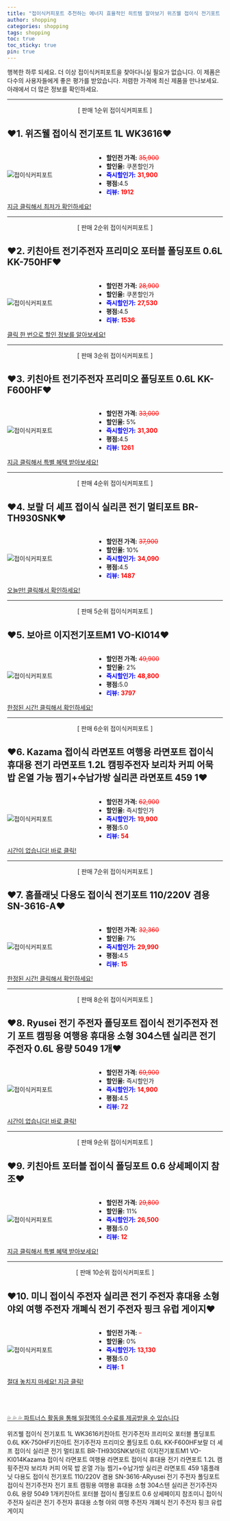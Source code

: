 ```yaml
---
title: "접이식커피포트 추천하는 에너지 효율적인 히트템 알아보기 위즈웰 접이식 전기포트 1L WK3616"
author: shopping
categories: shopping
tags: shopping
toc: true
toc_sticky: true
pin: true
---
```

행복한 하루 되세요. 더 이상 접이식커피포트을 찾아다니실 필요가 없습니다. 이 제품은 다수의 사용자들에게 좋은 평가를 받았습니다. 저렴한 가격에 최신 제품을 만나보세요. 아래에서 더 많은 정보를 확인하세요.

---
<p class="toplist" style="margin: 0 auto; display: block; width: fit-content;">[ 판매 1순위 접이식커피포트 ]</p>

<h2><strong>❤️1. 위즈웰 접이식 전기포트 1L WK3616❤️</strong></h2>

<div style="display: flex; align-items: center;">
    <div style="flex: 0.4;">
        <img src="https://thumbnail6.coupangcdn.com/thumbnails/remote/230x230ex/image/retail/images/399441719594245-03072691-fbf7-4839-a3de-e60800608785.jpg" alt="접이식커피포트" style="max-width: 100%;">
    </div>
    <div style="flex: 0.6; margin-left: 10px;">
        <ul>
            <li><strong>할인전 가격:</strong> <del style="color: red;">35,900</del></li>
            <li><strong>할인율:</strong> 쿠폰할인가</li>
            <li><span style='color:blue'><strong>즉시할인가:</strong></span> <span style='color:red'><strong>31,900</strong></span></li>
            <li><strong>평점:</strong>4.5</li>
            <li><span style='color:blue'><strong>리뷰:</strong></span> <span style='color:red'><strong>1912</strong></span></li>
        </ul>
    </div>
</div>
<div class="center">
    <a href="https://selin100587001.github.io?lptag=AF9450613&subid=githubio&pageKey=5430317516&traceid=V0-153&itemId=8226834941&vendorItemId=75514869034" class="myButton">
        지금 클릭해서 최저가 확인하세요!
    </a>
</div>


---
<p class="toplist" style="margin: 0 auto; display: block; width: fit-content;">[ 판매 2순위 접이식커피포트 ]</p>

<h2><strong>❤️2. 키친아트 전기주전자 프리미오 포터블 폴딩포트 0.6L KK-750HF❤️</strong></h2>

<div style="display: flex; align-items: center;">
    <div style="flex: 0.4;">
        <img src="https://thumbnail9.coupangcdn.com/thumbnails/remote/230x230ex/image/retail/images/1998588272697561-adaf8785-1826-468c-8688-065018235f8d.jpg" alt="접이식커피포트" style="max-width: 100%;">
    </div>
    <div style="flex: 0.6; margin-left: 10px;">
        <ul>
            <li><strong>할인전 가격:</strong> <del style="color: red;">28,900</del></li>
            <li><strong>할인율:</strong> 쿠폰할인가</li>
            <li><span style='color:blue'><strong>즉시할인가:</strong></span> <span style='color:red'><strong>27,530</strong></span></li>
            <li><strong>평점:</strong>4.5</li>
            <li><span style='color:blue'><strong>리뷰:</strong></span> <span style='color:red'><strong>1536</strong></span></li>
        </ul>
    </div>
</div>
<div class="center">
    <a href="https://selin100587001.github.io?lptag=AF9450613&subid=githubio&pageKey=7415455004&traceid=V0-153&itemId=19223332753&vendorItemId=70135674931" class="myButton">
        클릭 한 번으로 할인 정보를 알아보세요!
    </a>
</div>


---
<p class="toplist" style="margin: 0 auto; display: block; width: fit-content;">[ 판매 3순위 접이식커피포트 ]</p>

<h2><strong>❤️3. 키친아트 전기주전자 프리미오 폴딩포트 0.6L KK-F600HF❤️</strong></h2>

<div style="display: flex; align-items: center;">
    <div style="flex: 0.4;">
        <img src="https://thumbnail7.coupangcdn.com/thumbnails/remote/230x230ex/image/retail/images/675334727864895-f8f38b53-85da-4686-8099-f2871a7eac1d.jpg" alt="접이식커피포트" style="max-width: 100%;">
    </div>
    <div style="flex: 0.6; margin-left: 10px;">
        <ul>
            <li><strong>할인전 가격:</strong> <del style="color: red;">33,000</del></li>
            <li><strong>할인율:</strong> 5%</li>
            <li><span style='color:blue'><strong>즉시할인가:</strong></span> <span style='color:red'><strong>31,300</strong></span></li>
            <li><strong>평점:</strong>4.5</li>
            <li><span style='color:blue'><strong>리뷰:</strong></span> <span style='color:red'><strong>1261</strong></span></li>
        </ul>
    </div>
</div>
<div class="center">
    <a href="https://selin100587001.github.io?lptag=AF9450613&subid=githubio&pageKey=1257165111&traceid=V0-153&itemId=2257908069&vendorItemId=70255218431" class="myButton">
        지금 클릭해서 특별 혜택 받아보세요!
    </a>
</div>


---
<p class="toplist" style="margin: 0 auto; display: block; width: fit-content;">[ 판매 4순위 접이식커피포트 ]</p>

<h2><strong>❤️4. 보랄 더 셰프 접이식 실리콘 전기 멀티포트 BR-TH930SNK❤️</strong></h2>

<div style="display: flex; align-items: center;">
    <div style="flex: 0.4;">
        <img src="https://thumbnail7.coupangcdn.com/thumbnails/remote/230x230ex/image/retail/images/1135218256601642-c9996c5a-0f6c-4b54-ab40-5bb58f2cd278.jpg" alt="접이식커피포트" style="max-width: 100%;">
    </div>
    <div style="flex: 0.6; margin-left: 10px;">
        <ul>
            <li><strong>할인전 가격:</strong> <del style="color: red;">37,900</del></li>
            <li><strong>할인율:</strong> 10%</li>
            <li><span style='color:blue'><strong>즉시할인가:</strong></span> <span style='color:red'><strong>34,090</strong></span></li>
            <li><strong>평점:</strong>4.5</li>
            <li><span style='color:blue'><strong>리뷰:</strong></span> <span style='color:red'><strong>1487</strong></span></li>
        </ul>
    </div>
</div>
<div class="center">
    <a href="https://selin100587001.github.io?lptag=AF9450613&subid=githubio&pageKey=6701578030&traceid=V0-153&itemId=15525081111&vendorItemId=82744305225" class="myButton">
        오늘만! 클릭해서 확인하세요!
    </a>
</div>


---
<p class="toplist" style="margin: 0 auto; display: block; width: fit-content;">[ 판매 5순위 접이식커피포트 ]</p>

<h2><strong>❤️5. 보아르 이지전기포트M1 VO-KI014❤️</strong></h2>

<div style="display: flex; align-items: center;">
    <div style="flex: 0.4;">
        <img src="https://thumbnail8.coupangcdn.com/thumbnails/remote/230x230ex/image/retail/images/2973154598696490-e1009871-69c5-43bc-875f-903f82c6602b.jpg" alt="접이식커피포트" style="max-width: 100%;">
    </div>
    <div style="flex: 0.6; margin-left: 10px;">
        <ul>
            <li><strong>할인전 가격:</strong> <del style="color: red;">49,900</del></li>
            <li><strong>할인율:</strong> 2%</li>
            <li><span style='color:blue'><strong>즉시할인가:</strong></span> <span style='color:red'><strong>48,800</strong></span></li>
            <li><strong>평점:</strong>5.0</li>
            <li><span style='color:blue'><strong>리뷰:</strong></span> <span style='color:red'><strong>3797</strong></span></li>
        </ul>
    </div>
</div>
<div class="center">
    <a href="https://selin100587001.github.io?lptag=AF9450613&subid=githubio&pageKey=1519776763&traceid=V0-153&itemId=2607845152&vendorItemId=70598963044" class="myButton">
        한정된 시간! 클릭해서 확인하세요!
    </a>
</div>


---
<p class="toplist" style="margin: 0 auto; display: block; width: fit-content;">[ 판매 6순위 접이식커피포트 ]</p>

<h2><strong>❤️6. Kazama 접이식 라면포트 여행용 라면포트 접이식 휴대용 전기 라면포트 1.2L 캠핑주전자 보리차 커피 어묵 밥 온열 가능 찜기+수납가방 실리콘 라면포트 459 1❤️</strong></h2>

<div style="display: flex; align-items: center;">
    <div style="flex: 0.4;">
        <img src="https://thumbnail7.coupangcdn.com/thumbnails/remote/230x230ex/image/vendor_inventory/0367/c98c36dde6c80b16576d8f939d914e73b1b3947bb55e78fec96c6f9cac35.jpg" alt="접이식커피포트" style="max-width: 100%;">
    </div>
    <div style="flex: 0.6; margin-left: 10px;">
        <ul>
            <li><strong>할인전 가격:</strong> <del style="color: red;">62,900</del></li>
            <li><strong>할인율:</strong> 즉시할인가</li>
            <li><span style='color:blue'><strong>즉시할인가:</strong></span> <span style='color:red'><strong>19,900</strong></span></li>
            <li><strong>평점:</strong>5.0</li>
            <li><span style='color:blue'><strong>리뷰:</strong></span> <span style='color:red'><strong>54</strong></span></li>
        </ul>
    </div>
</div>
<div class="center">
    <a href="https://selin100587001.github.io?lptag=AF9450613&subid=githubio&pageKey=8022009020&traceid=V0-153&itemId=22416805310&vendorItemId=89461588939" class="myButton">
        시간이 없습니다! 바로 클릭!
    </a>
</div>


---
<p class="toplist" style="margin: 0 auto; display: block; width: fit-content;">[ 판매 7순위 접이식커피포트 ]</p>

<h2><strong>❤️7. 홈플래닛 다용도 접이식 전기포트 110/220V 겸용 SN-3616-A❤️</strong></h2>

<div style="display: flex; align-items: center;">
    <div style="flex: 0.4;">
        <img src="https://thumbnail7.coupangcdn.com/thumbnails/remote/230x230ex/image/retail/images/2785987075508801-8eba07c5-9a15-4680-998f-8439b9a0daa1.jpg" alt="접이식커피포트" style="max-width: 100%;">
    </div>
    <div style="flex: 0.6; margin-left: 10px;">
        <ul>
            <li><strong>할인전 가격:</strong> <del style="color: red;">32,360</del></li>
            <li><strong>할인율:</strong> 7%</li>
            <li><span style='color:blue'><strong>즉시할인가:</strong></span> <span style='color:red'><strong>29,990</strong></span></li>
            <li><strong>평점:</strong>4.5</li>
            <li><span style='color:blue'><strong>리뷰:</strong></span> <span style='color:red'><strong>15</strong></span></li>
        </ul>
    </div>
</div>
<div class="center">
    <a href="https://selin100587001.github.io?lptag=AF9450613&subid=githubio&pageKey=8083202834&traceid=V0-153&itemId=22800381216&vendorItemId=89835299320" class="myButton">
        한정된 시간! 클릭해서 확인하세요!
    </a>
</div>


---
<p class="toplist" style="margin: 0 auto; display: block; width: fit-content;">[ 판매 8순위 접이식커피포트 ]</p>

<h2><strong>❤️8. Ryusei 전기 주전자 폴딩포트 접이식 전기주전자 전기 포트 캠핑용 여행용 휴대용 소형 304스텐 실리콘 전기주전자 0.6L 용량 5049 1개❤️</strong></h2>

<div style="display: flex; align-items: center;">
    <div style="flex: 0.4;">
        <img src="https://thumbnail10.coupangcdn.com/thumbnails/remote/230x230ex/image/vendor_inventory/9b7f/c59b360ce4bb44d69838cc00872b7760925077f8db65e88003b628ba0eee.jpg" alt="접이식커피포트" style="max-width: 100%;">
    </div>
    <div style="flex: 0.6; margin-left: 10px;">
        <ul>
            <li><strong>할인전 가격:</strong> <del style="color: red;">69,900</del></li>
            <li><strong>할인율:</strong> 즉시할인가</li>
            <li><span style='color:blue'><strong>즉시할인가:</strong></span> <span style='color:red'><strong>14,900</strong></span></li>
            <li><strong>평점:</strong>4.5</li>
            <li><span style='color:blue'><strong>리뷰:</strong></span> <span style='color:red'><strong>72</strong></span></li>
        </ul>
    </div>
</div>
<div class="center">
    <a href="https://selin100587001.github.io?lptag=AF9450613&subid=githubio&pageKey=7987301681&traceid=V0-153&itemId=22189361933&vendorItemId=89274409910" class="myButton">
        시간이 없습니다! 바로 클릭!
    </a>
</div>


---
<p class="toplist" style="margin: 0 auto; display: block; width: fit-content;">[ 판매 9순위 접이식커피포트 ]</p>

<h2><strong>❤️9. 키친아트 포터블 접이식 폴딩포트 0.6 상세페이지 참조❤️</strong></h2>

<div style="display: flex; align-items: center;">
    <div style="flex: 0.4;">
        <img src="https://thumbnail9.coupangcdn.com/thumbnails/remote/230x230ex/image/vendor_inventory/2765/ce928900cc8cc67f58cdc2a84db4264982c599c26e86e711919e8074c19d.jpg" alt="접이식커피포트" style="max-width: 100%;">
    </div>
    <div style="flex: 0.6; margin-left: 10px;">
        <ul>
            <li><strong>할인전 가격:</strong> <del style="color: red;">29,800</del></li>
            <li><strong>할인율:</strong> 11%</li>
            <li><span style='color:blue'><strong>즉시할인가:</strong></span> <span style='color:red'><strong>26,500</strong></span></li>
            <li><strong>평점:</strong>5.0</li>
            <li><span style='color:blue'><strong>리뷰:</strong></span> <span style='color:red'><strong>12</strong></span></li>
        </ul>
    </div>
</div>
<div class="center">
    <a href="https://selin100587001.github.io?lptag=AF9450613&subid=githubio&pageKey=1874506318&traceid=V0-153&itemId=3185603266&vendorItemId=89154088071" class="myButton">
        지금 클릭해서 특별 혜택 받아보세요!
    </a>
</div>


---
<p class="toplist" style="margin: 0 auto; display: block; width: fit-content;">[ 판매 10순위 접이식커피포트 ]</p>

<h2><strong>❤️10. 미니 접이식 주전자 실리콘 전기 주전자 휴대용 소형 야외 여행 주전자 개폐식 전기 주전자 핑크 유럽 게이지❤️</strong></h2>

<div style="display: flex; align-items: center;">
    <div style="flex: 0.4;">
        <img src="https://thumbnail10.coupangcdn.com/thumbnails/remote/230x230ex/image/vendor_inventory/8786/aded7b983249b20679c43fda1dce179c594b457238fbcd71cf163b53fbb4.jpg" alt="접이식커피포트" style="max-width: 100%;">
    </div>
    <div style="flex: 0.6; margin-left: 10px;">
        <ul>
            <li><strong>할인전 가격:</strong> <del style="color: red;">-</del></li>
            <li><strong>할인율:</strong> 0%</li>
            <li><span style='color:blue'><strong>즉시할인가:</strong></span> <span style='color:red'><strong>13,130</strong></span></li>
            <li><strong>평점:</strong>5.0</li>
            <li><span style='color:blue'><strong>리뷰:</strong></span> <span style='color:red'><strong>1</strong></span></li>
        </ul>
    </div>
</div>
<div class="center">
    <a href="https://selin100587001.github.io?lptag=AF9450613&subid=githubio&pageKey=6377244619&traceid=V0-153&itemId=13532878907&vendorItemId=88449551871" class="myButton">
        절대 놓치지 마세요! 지금 클릭!
    </a>
</div>

<br><br><br>[💦 💦 💦 파트너스 활동을 통해 일정액의 수수료를 제공받을 수 있습니다](https://link.coupang.com/a/bcpT2c)<br><br>위즈웰 접이식 전기포트 1L WK3616키친아트 전기주전자 프리미오 포터블 폴딩포트 0.6L KK-750HF키친아트 전기주전자 프리미오 폴딩포트 0.6L KK-F600HF보랄 더 셰프 접이식 실리콘 전기 멀티포트 BR-TH930SNK보아르 이지전기포트M1 VO-KI014Kazama 접이식 라면포트 여행용 라면포트 접이식 휴대용 전기 라면포트 1.2L 캠핑주전자 보리차 커피 어묵 밥 온열 가능 찜기+수납가방 실리콘 라면포트 459 1홈플래닛 다용도 접이식 전기포트 110/220V 겸용 SN-3616-ARyusei 전기 주전자 폴딩포트 접이식 전기주전자 전기 포트 캠핑용 여행용 휴대용 소형 304스텐 실리콘 전기주전자 0.6L 용량 5049 1개키친아트 포터블 접이식 폴딩포트 0.6 상세페이지 참조미니 접이식 주전자 실리콘 전기 주전자 휴대용 소형 야외 여행 주전자 개폐식 전기 주전자 핑크 유럽 게이지